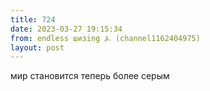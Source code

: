 ```yaml
---
title: 724
date: 2023-03-27 19:15:34
from: endless шизing ⍼ (channel1162404975)
layout: post
---
```


мир становится теперь более серым
